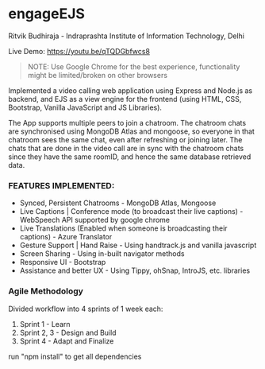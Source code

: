 # engageEJS
Ritvik Budhiraja - Indraprashta Institute of Information Technology, Delhi

Live Demo: https://youtu.be/qTQDGbfwcs8

> NOTE: Use Google Chrome for the best experience, functionality might be limited/broken on other browsers

Implemented a video calling web application using Express and Node.js as backend, and EJS as a view engine for the frontend (using HTML, CSS, Bootstrap, Vanilla JavaScript and JS Libraries).

The App supports multiple peers to join a chatroom. The chatroom chats are synchronised using MongoDB Atlas and mongoose, so everyone in that chatroom sees the same chat, even after refreshing or joining later. The chats that are done in the video call are in sync with the chatroom chats since they have the same roomID, and hence the same database retrieved data.

### FEATURES IMPLEMENTED:
- Synced, Persistent Chatrooms - MongoDB Atlas, Mongoose
- Live Captions | Conference mode (to broadcast their live captions) - WebSpeech API supported by google chrome
- Live Translations (Enabled when someone is broadcasting their captions) - Azure Translator
- Gesture Support | Hand Raise - Using handtrack.js and vanilla javascript
- Screen Sharing - Using in-built navigator methods
- Responsive UI - Bootstrap
- Assistance and better UX - Using Tippy, ohSnap, IntroJS, etc. libraries

### Agile Methodology
Divided workflow into 4 sprints of 1 week each:
1. Sprint 1 - Learn
2. Sprint 2, 3 - Design and Build
4. Sprint 4 - Adapt and Finalize

run "npm install" to get all dependencies
